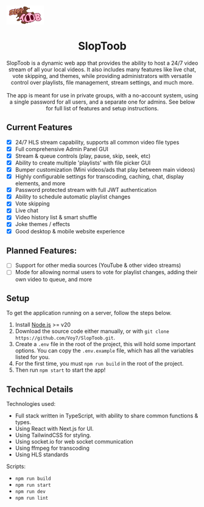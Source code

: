<img align="center" height="50px" src="/public/logo-alt.png" />
<h1 align="center">SlopToob</h1>
<p align="center">
SlopToob is a dynamic web app that provides the ability to host a 24/7 video stream of all your local videos. It also includes many features like live chat, vote skipping, and themes, while providing administrators with versatile control over playlists, file management, stream settings, and much more.
<br /><br />
The app is meant for use in private groups, with a no-account system, using a single password for all users, and a separate one for admins. See below for full list of features and setup instructions.
</p>

## Current Features

- [x] 24/7 HLS stream capability, supports all common video file types
- [x] Full comprehensive Admin Panel GUI
- [x] Stream & queue controls (play, pause, skip, seek, etc)
- [x] Ability to create multiple 'playlists' with file picker GUI
- [x] Bumper customization (Mini videos/ads that play between main videos)
- [x] Highly configurable settings for transcoding, caching, chat, display elements, and more
- [x] Password protected stream with full JWT authentication
- [x] Ability to schedule automatic playlist changes
- [x] Vote skipping
- [x] Live chat
- [x] Video history list & smart shuffle
- [x] Joke themes / effects
- [x] Good desktop & mobile website experience

## Planned Features:

- [ ] Support for other media sources (YouTube & other video streams)
- [ ] Mode for allowing normal users to vote for playlist changes, adding their own video to queue, and more

## Setup

To get the application running on a server, follow the steps below.

1. Install [Node.js](https://nodejs.org/en) >= v20
2. Download the source code either manually, or with `git clone https://github.com/Voy7/SlopToob.git`.
3. Create a `.env` file in the root of the project, this will hold some important options. You can copy the `.env.example` file, which has all the variables listed for you.
4. For the first time, you must `npm run build` in the root of the project.
5. Then run `npm start` to start the app!

## Technical Details

Technologies used:

- Full stack written in TypeScript, with ability to share common functions & types.
- Using React with Next.js for UI.
- Using TailwindCSS for styling.
- Using socket.io for web socket communication
- Using ffmpeg for transcoding
- Using HLS standards

Scripts:

- `npm run build`
- `npm run start`
- `npm run dev`
- `npm run lint`
